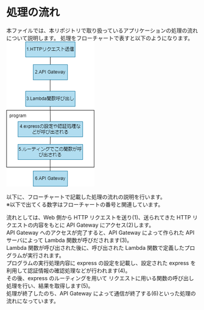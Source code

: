 # 処理の流れ

本ファイルでは、本リポジトリで取り扱っているアプリケーションの処理の流れについて説明します。
処理をフローチャートで表すと以下のようになります。  
![](/docs/assets/processing_flowchart.drawio.png)

以下に、フローチャートで記載した処理の流れの説明を行います。  
※以下で出てくる数字はフローチャートの番号と関連しています。

流れとしては、Web 側から HTTP リクエストを送り(1)、送られてきた HTTP リクエストの内容をもとに API Gateway にアクセス(2)します。  
API Gateway へのアクセスが完了すると、API Gateway によって作られた API サーバによって Lambda 関数が呼びだされます(3)。  
Lambda 関数が呼び出された後に、呼び出された Lambda 関数で定義したプログラムが実行されます。  
プログラムの実行処理内容に express の設定を記載し、設定された express を利用して認証情報の確認処理などが行われます(4)。  
その後、express のルーティングを用いて リクエストに用いる関数の呼び出し処理を行い、結果を取得します(5)。  
処理が終了したのち、API Gateway によって通信が終了する(6)といった処理の流れになっています。

